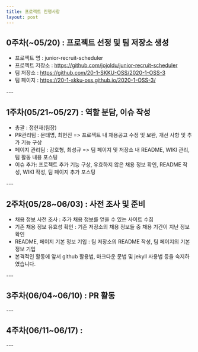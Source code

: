 ```yaml
---
title: 프로젝트 진행사항
layout: post
---
```


<h2>0주차(~05/20) : 프로젝트 선정 및 팀 저장소 생성</h2>
<ul>
  <li>프로젝트 명 : junior-recruit-scheduler</li>
  <li>프로젝트 저장소 : <a href = "https://github.com/jojoldu/junior-recruit-scheduler">https://github.com/jojoldu/junior-recruit-scheduler</a></li>
  <li>팀 저장소 : <a href = "https://github.com/20-1-SKKU-OSS/2020-1-OSS-3">https://github.com/20-1-SKKU-OSS/2020-1-OSS-3</a></li>
  <li>팀 페이지 : <a href = "https://20-1-skku-oss.github.io/2020-1-OSS-3/">https://20-1-skku-oss.github.io/2020-1-OSS-3/</a></li>
</ul>
---
<h2>1주차(05/21~05/27) : 역할 분담, 이슈 작성</h2>
<ul>
  <li>총괄 : 정현재(팀장)</li>
  <li>PR관리팀 : 문태명, 최현진 => 프로젝트 내 채용공고 수정 및 보완, 개선 사항 및 추가 기능 구상</li>
  <li>페이지 관리팀 : 강호형, 최성규 => 팀 페이지 및 저장소 내 README, WIKI 관리, 팀 활동 내용 포스팅</li>
  <li>이슈 추가: 프로젝트 추가 기능 구상, 유효하지 않은 채용 정보 확인, README 작성, WIKI 작성, 팀 페이지 추가 포스팅</li>
</ul>
---
<h2>2주차(05/28~06/03) : 사전 조사 및 준비</h2>
<ul>
  <li>채용 정보 사전 조사 : 추가 채용 정보를 얻을 수 있는 사이트 수집</li>
  <li>기존 채용 정보 유효성 확인 : 기존 저장소의 채용 정보들 중 채용 기간이 지난 정보 확인</li>
  <li>README, 페이지 기본 정보 기입 : 팀 저장소의 README 작성, 팀 페이지의 기본 정보 기입</li>
  <li>본격적인 활동에 앞서 github 활용법, 마크다운 문법 및 jekyll 사용법 등을 숙지하였습니다.</li>
</ul>
---
<h2>3주차(06/04~06/10) : PR 활동</h2>
---
<h2>4주차(06/11~06/17) : </h2>
---
